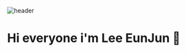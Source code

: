 ![header](https://capsule-render.vercel.app/api?type=slice&reversal=false&color=0:fbc2eb,100:a6c1ee&height=300&section=header&text=LeeEunJun%20&desc=Dongyang%20Mirae%20University&animation=fadeIn&descAlign=20&fontSize=90)

# Hi everyone i'm Lee EunJun  👋


